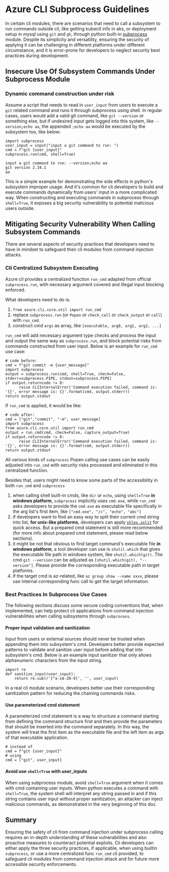 # Azure CLI Subprocess Guidelines

In certain cli modules, there are scenarios that need to call a subsystem to run commands outside cli, like getting kubectl info in aks, or deployment setup in mysql using `git` and `gh`, through python built-in [subprocess](https://docs.python.org/3/library/subprocess.html) module. Despite its simplicity and versatility, ensuring the security of applying it can be challenging in different platforms under different circumstance, and it is error-prone for developers to neglect security best practices during development.


## Insecure Use Of Subsystem Commands Under Subprocess Module


### Dynamic command construction under risk

Assume a script that needs to read in `user_input` from users to execute a `git` related command and runs it through subprocess using shell. In regular cases, users would add a valid git command, like `git --version` or something else, but if undesired input gets logged into this system, like `--version;echo aa`, the appended `;echo aa` would be executed by the subsystem too, like below: 

```commandline
import subprocess
user_input = input("input a git command to run: ")
cmd = f"git {user_input}"
subprocess.run(cmd, shell=True)
```

```commandline
input a git command to run: --version;echo aa
git version 2.34.1
aa
```

This is a simple example for demonstrating the side effects in python's subsystem improper usage. And it's common for cli developers to build and execute commands dynamically from users' input in a more complicated way. When constructing and executing commands in subprocess through `shell=True`, it exposes a big security vulnerability to potential malicious users outside. 


## Mitigating Security Vulnerability When Calling Subsystem Commands

There are several aspects of security practices that developers need to have in mindset to safeguard their cli modules from command injection attacks.

### Cli Centralized Subsystem Executing

Azure cli provides a centralized function `run_cmd` adapted from official `subprocess.run`, with necessary argument covered and illegal input blocking enforced. 

What developers need to do is:
1. `from azure.cli.core.util import run_cmd`
2. replace `subprocess.run` (or `Popen` or `check_call` or `check_output` or `call`) with `run_cmd`.
3. construct cmd `args` as array, like `[executable, arg0, arg1, arg2, ...]`

`run_cmd` will add necessary argument type checks and process the input and output the same way as `subprocess.run`, and block potential risks from commands constructed from user input.
Below is an example for `run_cmd` use case:

```commandline
# code before:
cmd = f"git commit -m {user_message}"
import subprocess
output = subprocess.run(cmd, shell=True, check=False, stderr=subprocess.PIPE, stdout=subprocess.PIPE)
if output.returncode != 0:
      raise CLIInternalError('Command execution failed, command is: '{}', error message is: {}'.format(cmd, output.stderr))
return output.stdout
```

If `run_cmd` is applied, it would be like:
```commandline
# code after:
cmd = ["git","commit", "-m", user_message]
import subprocess
from azure.cli.core.util import run_cmd
output = run_cmd(cmd, check=False, capture_output=True)
if output.returncode != 0:
      raise CLIInternalError('Command execution failed, command is: '{}', error message is: {}'.format(cmd, output.stderr))
return output.stdout
```

All various kinds of `subprocess` Popen calling use cases can be easily adjusted into `run_cmd` with security risks processed and eliminated in this centralized function.

Besides that, users might need to know some parts of the accessibility in both `run_cmd` and `subprocess`
1) when calling shell built-in cmds, like `dir` or `echo`, using `shell=True` **in windows platform**, `subprocess` implicitly uses `cmd.exe`, while `run_cmd` asks developers to provide the `cmd.exe` as executable file specifically in the arg list's first item, like `["cmd.exe", "/c", "echo", "abc"]`
2) if developers want to find an easy way to split their current cmd string into list, **for unix-like platforms**, developers can apply [`shlex.split`](https://docs.python.org/3/library/shlex.html#shlex.split) for quick access. But a prepared cmd statement is still more recommended (for more info about prepared cmd statement, please read below sections).
3) it might be not that obvious to find target command's executable file **in windows platform**, a tool developer can use is `shutil.which` that gives the executable file path in windows system, like `shutil.which(git)`. The cmd `git --version` can be adjusted as `[shutil.which(git), "--version"]`. Please provide the corresponding executable path in target platforms.
4) if the target cmd is az-related, like `az group show --name xxxx`, please use internal corresponding func call to get the target information.


### Best Practices In Subprocess Use Cases


The following sections discuss some secure coding conventions that, when implemented, can help protect cli applications from command injection vulnerabilities when calling subsystems through `subprocess`.

#### Proper input validation and sanitization

Input from users or external sources should never be trusted when appending them into subsystem's cmd. Developers better provide expected patterns to validate and sanitize user input before adding that into subsystem's cmd. 
Below is an example input sanitizer that only allows alphanumeric characters from the input string.  

```commandline
import re
def sanitize_input(user_input):
    return re.sub(r'[^a-zA-Z0-9]', '', user_input)
```
In a real cli module scenario, developers better use their corresponding sanitization pattern for reducing the chaining commands risks.

#### Use parameterized cmd statement

A parameterized cmd statement is a way to structure a command starting from defining the command structure first and then provide the parameters that should be inserted into the command separately. 
In this way, the system will treat the first item as the executable file and the left item as args of that executable application.
```
# instead of
cmd = f"git {user_input}"
# using 
cmd = ["git", user_input]
```

#### Avoid use `shell=True` with user_inputs

When using subprocess module, avoid `shell=True` argument when it comes with cmd containing user inputs. When python executes a command with `shell=True`, the system shell will interpret any string passed in and if this string contains user input without proper sanitization, an attacker can inject malicious commands, as demonstrated in the very beginning of this doc.


## Summary
Ensuring the safety of cli from command injection under subprocess calling requires an in-depth understanding of these vulnerabilities and also proactive measures to counteract potential exploits. Cli developers can either apply the three security practices, if applicable, when using builtin `subprocess`, or use a more centralized func `run_cmd` cli provided, to safeguard cli modules from command injection attack and for future more accessible security enforcements.
